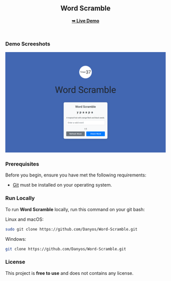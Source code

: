 <div align="center">


<h2 align="center">Word Scramble</h2>


<a href="https://danyos.github.io/Word-Scramble/"><strong>➥ Live Demo</strong></a>

</div>

<br />

### Demo Screeshots

![VAST Desktop Demo](./img.png "Desktop Demo")

### Prerequisites

Before you begin, ensure you have met the following requirements:

* [Git](https://git-scm.com/downloads "Download Git") must be installed on your operating system.

### Run Locally

To run **Word Scramble** locally, run this command on your git bash:

Linux and macOS:

```bash
sudo git clone https://github.com/Danyos/Word-Scramble.git
```

Windows:

```bash
git clone https://github.com/Danyos/Word-Scramble.git
```



### License

This project is **free to use** and does not contains any license.
